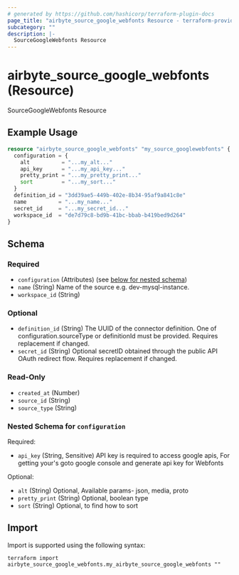 ```yaml
---
# generated by https://github.com/hashicorp/terraform-plugin-docs
page_title: "airbyte_source_google_webfonts Resource - terraform-provider-airbyte"
subcategory: ""
description: |-
  SourceGoogleWebfonts Resource
---
```


# airbyte_source_google_webfonts (Resource)

SourceGoogleWebfonts Resource

## Example Usage

```terraform
resource "airbyte_source_google_webfonts" "my_source_googlewebfonts" {
  configuration = {
    alt          = "...my_alt..."
    api_key      = "...my_api_key..."
    pretty_print = "...my_pretty_print..."
    sort         = "...my_sort..."
  }
  definition_id = "3dd39ae5-449b-402e-8b34-95af9a841c8e"
  name          = "...my_name..."
  secret_id     = "...my_secret_id..."
  workspace_id  = "de7d79c8-bd9b-41bc-bbab-b419bed9d264"
}
```

<!-- schema generated by tfplugindocs -->
## Schema

### Required

- `configuration` (Attributes) (see [below for nested schema](#nestedatt--configuration))
- `name` (String) Name of the source e.g. dev-mysql-instance.
- `workspace_id` (String)

### Optional

- `definition_id` (String) The UUID of the connector definition. One of configuration.sourceType or definitionId must be provided. Requires replacement if changed.
- `secret_id` (String) Optional secretID obtained through the public API OAuth redirect flow. Requires replacement if changed.

### Read-Only

- `created_at` (Number)
- `source_id` (String)
- `source_type` (String)

<a id="nestedatt--configuration"></a>
### Nested Schema for `configuration`

Required:

- `api_key` (String, Sensitive) API key is required to access google apis, For getting your's goto google console and generate api key for Webfonts

Optional:

- `alt` (String) Optional, Available params- json, media, proto
- `pretty_print` (String) Optional, boolean type
- `sort` (String) Optional, to find how to sort

## Import

Import is supported using the following syntax:

```shell
terraform import airbyte_source_google_webfonts.my_airbyte_source_google_webfonts ""
```
